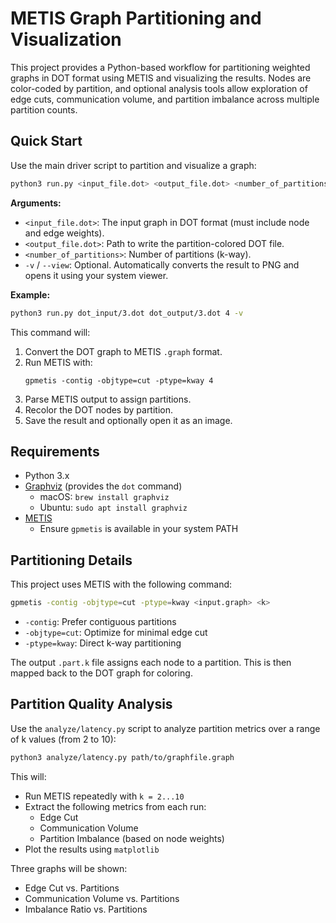 # METIS Graph Partitioning and Visualization

This project provides a Python-based workflow for partitioning weighted graphs in DOT format using METIS and visualizing the results. Nodes are color-coded by partition, and optional analysis tools allow exploration of edge cuts, communication volume, and partition imbalance across multiple partition counts.

## Quick Start

Use the main driver script to partition and visualize a graph:

```bash
python3 run.py <input_file.dot> <output_file.dot> <number_of_partitions> [-v]
```

**Arguments:**

- `<input_file.dot>`: The input graph in DOT format (must include node and edge weights).
- `<output_file.dot>`: Path to write the partition-colored DOT file.
- `<number_of_partitions>`: Number of partitions (k-way).
- `-v` / `--view`: Optional. Automatically converts the result to PNG and opens it using your system viewer.

**Example:**

```bash
python3 run.py dot_input/3.dot dot_output/3.dot 4 -v
```

This command will:
1. Convert the DOT graph to METIS `.graph` format.
2. Run METIS with:
   ```
   gpmetis -contig -objtype=cut -ptype=kway 4
   ```
3. Parse METIS output to assign partitions.
4. Recolor the DOT nodes by partition.
5. Save the result and optionally open it as an image.

## Requirements

- Python 3.x
- [Graphviz](https://graphviz.org/download/) (provides the `dot` command)
  - macOS: `brew install graphviz`
  - Ubuntu: `sudo apt install graphviz`
- [METIS](http://glaros.dtc.umn.edu/gkhome/metis/metis/overview)
  - Ensure `gpmetis` is available in your system PATH

## Partitioning Details

This project uses METIS with the following command:

```bash
gpmetis -contig -objtype=cut -ptype=kway <input.graph> <k>
```

- `-contig`: Prefer contiguous partitions
- `-objtype=cut`: Optimize for minimal edge cut
- `-ptype=kway`: Direct k-way partitioning

The output `.part.k` file assigns each node to a partition. This is then mapped back to the DOT graph for coloring.

## Partition Quality Analysis

Use the `analyze/latency.py` script to analyze partition metrics over a range of k values (from 2 to 10):

```bash
python3 analyze/latency.py path/to/graphfile.graph
```

This will:
- Run METIS repeatedly with `k = 2...10`
- Extract the following metrics from each run:
  - Edge Cut
  - Communication Volume
  - Partition Imbalance (based on node weights)
- Plot the results using `matplotlib`

Three graphs will be shown:
- Edge Cut vs. Partitions
- Communication Volume vs. Partitions
- Imbalance Ratio vs. Partitions


